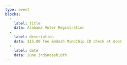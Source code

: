 ```yaml
---
type: event
blocks:
  -
    label: title
    data: Alabama Voter Registration
  -
    label: description
    data: $15.00 fee &mdash MindChip ID check at door
  -
    label: date
    data: June 3rd&ndash;8th
---
```

